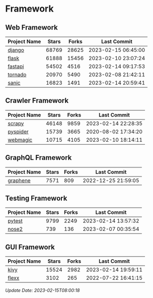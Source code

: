 # Framework

## Web Framework
| Project Name | Stars | Forks | Last Commit |
| ------------ | ----- | ----- | ----------- |
| [django](https://github.com/django/django) | 68769 | 28625 | 2023-02-15 06:45:00 |
| [flask](https://github.com/pallets/flask) | 61888 | 15456 | 2023-02-10 23:07:24 |
| [fastapi](https://github.com/tiangolo/fastapi) | 54502 | 4516 | 2023-02-14 09:17:53 |
| [tornado](https://github.com/tornadoweb/tornado) | 20970 | 5490 | 2023-02-08 21:42:11 |
| [sanic](https://github.com/sanic-org/sanic) | 16823 | 1491 | 2023-02-14 20:59:41 |

## Crawler Framework
| Project Name | Stars | Forks | Last Commit |
| ------------ | ----- | ----- | ----------- |
| [scrapy](https://github.com/scrapy/scrapy) | 46148 | 9859 | 2023-02-14 22:28:35 |
| [pyspider](https://github.com/binux/pyspider) | 15739 | 3665 | 2020-08-02 17:34:20 |
| [webmagic](https://github.com/code4craft/webmagic) | 10715 | 4105 | 2023-02-10 18:14:11 |

## GraphQL Framework
| Project Name | Stars | Forks | Last Commit |
| ------------ | ----- | ----- | ----------- |
| [graphene](https://github.com/graphql-python/graphene) | 7571 | 809 | 2022-12-25 21:59:05 |

## Testing Framework
| Project Name | Stars | Forks | Last Commit |
| ------------ | ----- | ----- | ----------- |
| [pytest](https://github.com/pytest-dev/pytest) | 9799 | 2249 | 2023-02-14 13:57:32 |
| [nose2](https://github.com/nose-devs/nose2) | 739 | 136 | 2023-02-07 00:35:54 |

## GUI Framework
| Project Name | Stars | Forks | Last Commit |
| ------------ | ----- | ----- | ----------- |
| [kivy](https://github.com/kivy/kivy) | 15524 | 2982 | 2023-02-14 19:59:11 |
| [flexx](https://github.com/flexxui/flexx) | 3102 | 265 | 2022-07-22 16:41:15 |

*Update Date: 2023-02-15T08:00:18*
